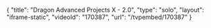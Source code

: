 {
    "title": "Dragon Advanced Projects X - 2.0",
    "type": "solo",
    "layout": "iframe-static",
    "videoId": "170387",
    "url": "\/tvpembed\/170387"
}